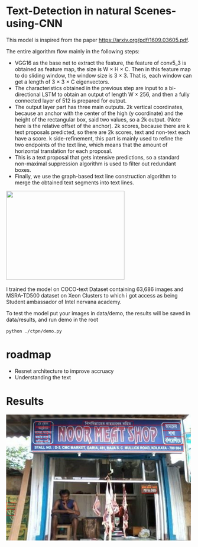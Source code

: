 # Text-Detection in natural Scenes-using-CNN

This model is inspired from the paper https://arxiv.org/pdf/1609.03605.pdf.


The entire algorithm flow mainly in the following steps:
- VGG16 as the base net to extract the feature, the feature of conv5_3 is obtained as feature map, the size is W × H × C.
Then in this feature map to do sliding window, the window size is 3 × 3. That is, each window can get a length of 3 × 3 × C eigenvectors.
- The characteristics obtained in the previous step are input to a bi-directional LSTM to obtain an output of length W × 256, and then a fully connected layer of 512 is prepared for output.
- The output layer part has three main outputs. 2k vertical coordinates, because an anchor with the center of the high (y coordinate) and the height of the rectangular box, said two values, so a 2k output. (Note here is the relative offset of the anchor). 2k scores, because there are k text proposals predicted, so there are 2k scores, text and non-text each have a score. k side-refinement, this part is mainly used to refine the two endpoints of the text line, which means that the amount of horizontal translation for each proposal.
- This is a text proposal that gets intensive predictions, so a standard non-maximal suppression algorithm is used to filter out redundant boxes.
- Finally, we use the graph-based text line construction algorithm to merge the obtained text segments into text lines.

<img src="/data/results/algo.jpg" width=320 height=240 />

I trained the model on COCO-text Dataset containing 63,686 images and MSRA-TD500 dataset on Xeon Clusters to which i got access as being Student ambassador of Intel nervana academy.

To test the model put your images in data/demo, the results will be saved in data/results, and run demo in the root
```shell
python ./ctpn/demo.py
```
# roadmap
 - Resnet architecture to improve accruacy
 - Understanding the text
# Results

<img src="/data/results/noor-meat-shop-kolkata-0.jpg" width=500 height=340 />
